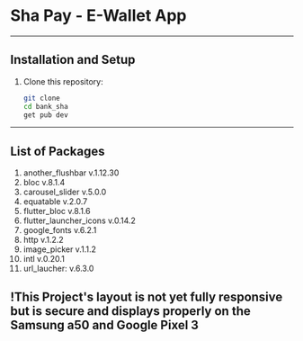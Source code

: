 # Sha Pay - E-Wallet App 


---

## Installation and Setup 
1. Clone this repository: 
    ```bash
    git clone 
    cd bank_sha
    get pub dev

--- 

## List of Packages
1. another_flushbar v.1.12.30
2. bloc v.8.1.4
3. carousel_slider v.5.0.0
4. equatable v.2.0.7
5. flutter_bloc v.8.1.6
6. flutter_launcher_icons v.0.14.2
7. google_fonts v.6.2.1
8. http v.1.2.2
9. image_picker v.1.1.2
10. intl v.0.20.1
11. url_laucher: v.6.3.0

## !This Project's layout is not yet fully responsive but is secure and displays properly on the Samsung a50 and Google Pixel 3